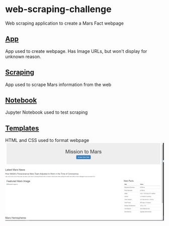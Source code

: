 # web-scraping-challenge
Web scraping application to create a Mars Fact webpage
## [App](Missions_to_Mars/app.py)
App used to create webpage. Has Image URLs, but won't display for unknown reason.
## [Scraping](Mission_to_Mars/scrape_mars.py)
App used to scrape Mars information from the web
## [Notebook](Mission_to_Mars/mission_to_mars.ipynb)
Jupyter Notebook used to test scraping
## [Templates](Mission_to_Mars/templates)
HTML and CSS used to format webpage
![WebPage Screenshot](Missions_to_Mars/screenshot.PNG "Screenshot")
